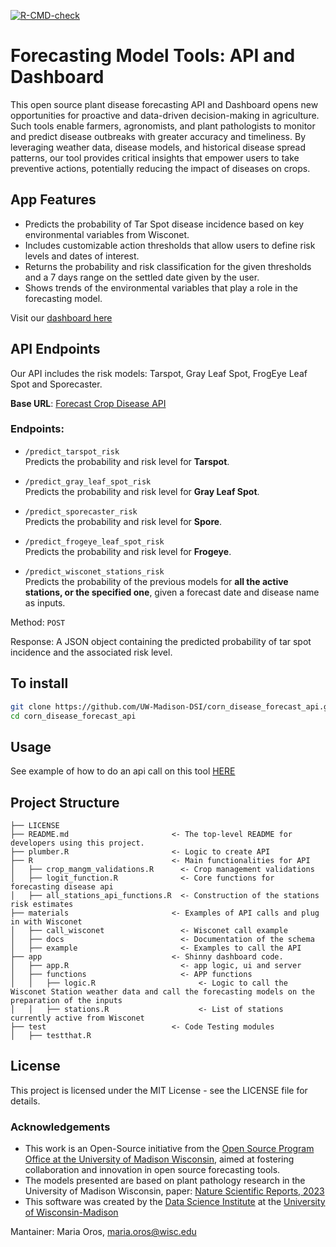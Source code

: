 [![R-CMD-check](https://github.com/UW-Madison-DSI/corn_disease_forecast_api/testthat/actions/workflows/r-cmd-check.yml/badge.svg)](https://github.com/UW-Madison-DSI/corn_disease_forecast_api/testthat/actions/workflows/r-cmd-check.yml)



# **Forecasting Model Tools: API and Dashboard**

This open source plant disease forecasting API and Dashboard opens new opportunities for proactive and data-driven decision-making in agriculture. Such tools enable farmers, agronomists, and plant pathologists to monitor and predict disease outbreaks with greater accuracy and timeliness. By leveraging weather data, disease models, and historical disease spread patterns, our tool provides critical insights that empower users to take preventive actions, potentially reducing the impact of diseases on crops.

## App Features

- Predicts the probability of Tar Spot disease incidence based on key environmental variables from Wisconet.
- Includes customizable action thresholds that allow users to define risk levels and dates of interest.
- Returns the probability and risk classification for the given thresholds and a 7 days range on the settled date given by the user.
- Shows trends of the environmental variables that play a role in the forecasting model.

Visit our [dashboard here](https://connect.doit.wisc.edu/tarspot_forecasting_app/)

## API Endpoints

Our API includes the risk models: Tarspot, Gray Leaf Spot, FrogEye Leaf Spot and Sporecaster. 

**Base URL**: [Forecast Crop Disease API](https://connect.doit.wisc.edu/forecasting_crop_disease/)

### Endpoints:

- `/predict_tarspot_risk`  
  Predicts the probability and risk level for **Tarspot**.

- `/predict_gray_leaf_spot_risk`  
  Predicts the probability and risk level for **Gray Leaf Spot**.

- `/predict_sporecaster_risk`  
  Predicts the probability and risk level for **Spore**.

- `/predict_frogeye_leaf_spot_risk`  
  Predicts the probability and risk level for **Frogeye**.

- `/predict_wisconet_stations_risk`  
  Predicts the probability of the previous models for **all the active stations, or the specified one**, given a forecast date and disease name as inputs.
  
Method: `POST` 

Response: A JSON object containing the predicted probability of tar spot incidence and the associated risk level.

## To install
```bash
git clone https://github.com/UW-Madison-DSI/corn_disease_forecast_api.git
cd corn_disease_forecast_api
```

## Usage
See example of how to do an api call on this tool [HERE](https://github.com/UW-Madison-DSI/corn_disease_forecast_api/blob/main/materials/example/example_api_call.R)

## Project Structure 
```
├── LICENSE
├── README.md                       <- The top-level README for developers using this project.
├── plumber.R                       <- Logic to create API
├── R                               <- Main functionalities for API
│   ├── crop_mangm_validations.R      <- Crop management validations
│   ├── logit_function.R              <- Core functions for forecasting disease api
│   ├── all_stations_api_functions.R  <- Construction of the stations risk estimates
├── materials                       <- Examples of API calls and plug in with Wisconet
│   ├── call_wisconet                 <- Wisconet call example
│   ├── docs                          <- Documentation of the schema
│   ├── example                       <- Examples to call the API
├── app                             <- Shinny dashboard code.
│   ├── app.R                         <- app logic, ui and server
│   ├── functions                     <- APP functions
│   │   ├── logic.R                       <- Logic to call the Wisconet Station weather data and call the forecasting models on the preparation of the inputs
│   │   ├── stations.R                    <- List of stations currently active from Wisconet  
├── test                            <- Code Testing modules
│   ├── testthat.R    
 ```

## License

This project is licensed under the MIT License - see the LICENSE file for details.


### Acknowledgements
- This work is an Open-Source initiative from the [Open Source Program Office at the University of Madison Wisconsin](https://ospo.wisc.edu), aimed at fostering collaboration and innovation in open source forecasting tools.
- The models presented are based on plant pathology research in the University of Madison Wisconsin, paper: [Nature Scientific Reports, 2023](https://www.nature.com/articles/s41598-023-44338-6)
- This software was created by the [Data Science Institute](https://datascience.wisc.edu) at the [University of Wisconsin-Madison](https://www.wisc.edu)

Mantainer: Maria Oros, maria.oros@wisc.edu
